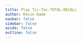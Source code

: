 ```yaml
---
title: Play Tic-Tac-TOTAL-RECALL
author: Kevin Damm
navbar: false
sidebar: false
aside: false
outline: false
---
```


<!--
Copyright (c) 2025 Kevin Damm
MIT License

Permission is hereby granted, free of charge, to any person obtaining a copy
of this software and associated documentation files (the "Software"), to deal
in the Software without restriction, including without limitation the rights
to use, copy, modify, merge, publish, distribute, sublicense, and/or sell
copies of the Software, and to permit persons to whom the Software is
furnished to do so, subject to the following conditions:

The above copyright notice and this permission notice shall be included in all
copies or substantial portions of the Software.

THE SOFTWARE IS PROVIDED "AS IS", WITHOUT WARRANTY OF ANY KIND, EXPRESS OR
IMPLIED, INCLUDING BUT NOT LIMITED TO THE WARRANTIES OF MERCHANTABILITY,
FITNESS FOR A PARTICULAR PURPOSE AND NONINFRINGEMENT. IN NO EVENT SHALL THE
AUTHORS OR COPYRIGHT HOLDERS BE LIABLE FOR ANY CLAIM, DAMAGES OR OTHER
LIABILITY, WHETHER IN AN ACTION OF CONTRACT, TORT OR OTHERWISE, ARISING FROM,
OUT OF OR IN CONNECTION WITH THE SOFTWARE OR THE USE OR OTHER DEALINGS IN THE
SOFTWARE.
-->

<main class="container">
  <game-status
    :message
    :history="game.history"
    :board="game.board"
    :deck="game.deck"
  />
  <game-board 
    :board="game.board"
    @deal-card="deal"
  />
  <div class="cards">
    <game-deck
      :deck="game.deck"
    />
    <div class="card-surface"></div>
  </div>
</main>



<script lang="ts" setup>
import { ref } from 'vue'
import { useStorage } from '@vueuse/core'
import { useGameRules } from './game-rules'

import GameBoard from './tttr-board.vue'
import GameDeck from './tttr-deck.vue'
import GameCard from './tttr-card.vue'
import GameStatus from './tttr-status.vue'

const simplified = ref(false)

const message = ref('')
const rules = useGameRules()
const game = rules.init()

function deal(row: number, col: number) {
  if (legal(['select', row, col])) {
    // ...
  }
}
// TODO game history, event handling, state updates
</script>



<style>
.container {
  justify-items: center;
}
</style>
